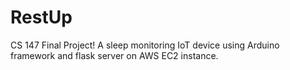 # RestUp
CS 147 Final Project! A sleep monitoring IoT device using Arduino framework and flask server on AWS EC2 instance.

